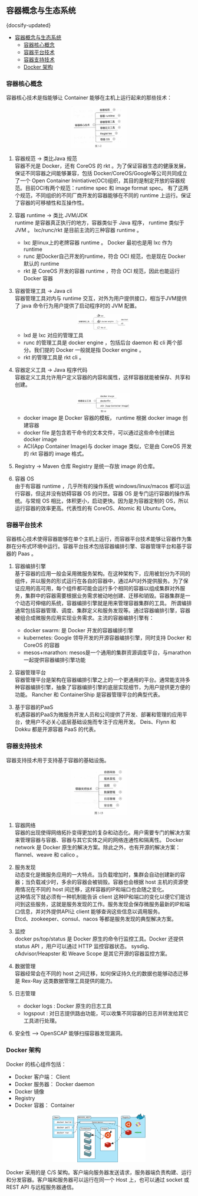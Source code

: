 ## 容器概念与生态系统
{docsify-updated}

- [容器概念与生态系统](#容器概念与生态系统)
	- [容器核心概念](#容器核心概念)
	- [容器平台技术](#容器平台技术)
	- [容器支持技术](#容器支持技术)
	- [Docker 架构](#docker-架构)


### 容器核心概念
容器核心技术是指能够让 Container 能够在主机上运行起来的那些技术：
<center><img src="pics/container-kernal.jpg" width="30%"></center>

1. 容器规范 -> 类比Java 规范  
	容器不光是 Docker，还有 CoreOS 的 rkt 。为了保证容器生态的健康发展，保证不同容器之间能够兼容，包括 Docker/CoreOS/Google等公司共同成立了一个 Open Container Inintiative(OCI)组织，其目的是制定开放的容器规范。目前OCI有两个规范：runtime spec 和 image format spec。
	有了这两个规范，不同组织的不同厂商开发的容器能够在不同的 runtime 上运行。保证了容器的可移植性和互操作性。

2. 容器 runtime -> 类比 JVM/JDK  
	runtime 是容器真正执行的地方，容器类似于 Java 程序， runtime 类似于 JVM 。 lxc/runc/rkt 是目前主流的三种容器 runtime 。  
	+ lxc 是linux上的老牌容器 runtime 。 Docker 最初也是用 lxc 作为 runtime
	+ runc 是Docker自己开发的runtime，符合 OCI 规范，也是现在 Docker 默认的 runtime
	+ rkt 是 CoreOS 开发的容器 runtime ，符合 OCI 规范，因此也能运行 Docker 容器

3. 容器管理工具 -> Java cli  
	容器管理工具对内与 runtime 交互，对外为用户提供接口，相当于JVM提供了 java 命令行为用户提供了启动程序时的 JVM 配置。
	<center><img src="pics/container-mgmt.jpg" width="30%"></center>

	+ lxd 是 lxc 对应的管理工具
	+ runc 的管理工具是 docker engine ，包括后台 daemon 和 cli 两个部分。我们提的 Docker 一般就是指 Docker engine 。
	+ rkt 的管理工具是 rkt cli 。

4. 容器定义工具 -> Java 程序代码  
	容器定义工具允许用户定义容器的内容和属性，这样容器就能被保存、共享和创建。
	<center><img src="pics/container-define.jpg" width="30%"></center>

	+ docker image 是 Docker 容器的模板， runtime 根据 docker image 创建容器
	+ docker file 是包含若干命令的文本文件，可以通过这些命令创建出 docker image
	+ ACI(App Container Image)与 docker image 类似，它是由 CoreOS 开发的 rkt 容器的 image 格式。
	
5. Registry  -> Maven 仓库
	Registry 是统一存放 image 的仓库。

6. 容器 OS  
	由于有容器 runtime ，几乎所有的操作系统 windows/linux/macos 都可以运行容器，但这并没有妨碍容器 OS 的问世。容器 OS 是专门运行容器的操作系统。与常规 OS 相比，体积更小，启动更快。因为是为容器定制的 OS，所以运行容器的效率更高。代表性的有 CoreOS、Atomic 和 Ubuntu Core。

### 容器平台技术
容器核心技术使得容器能够在单个主机上运行，而容器平台技术能够让容器作为集群在分布式环境中运行。容器平台技术包括容器编排引擎、容器管理平台和基于容器的 Paas 。

1. 容器编排引擎  
	基于容器的应用一般会采用微服务架构。在这种架构下，应用被划分为不同的组件，并以服务的形式运行在各自的容器中，通过API对外提供服务。为了保证应用的高可用，每个组件都可能会运行多个相同的容器以组成集群对外服务，集群中的容器需要根据业务需求被动地创建、迁移和销毁。容器集群是一个动态可伸缩的系统，容器编排引擎就是用来管理容器集群的工具。
	所谓编排通常包括容器管理、调度、集群定义和服务发现等。通过容器编排引擎，容器被组合成微服务应用实现业务需求。主流的容器编排引擎有：
	+ docker swarm: 是 Docker 开发的容器编排引擎
	+ kubernetes: Google 领导开发的开源容器编排引擎，同时支持 Docker 和 CoreOS 的容器
	+ mesos+marathon: mesos是一个通用的集群资源调度平台，与marathon 一起提供容器编排引擎功能

2. 容器管理平台  
	容器管理平台是架构在容器编排引擎之上的一个更通用的平台。通常能支持多种容器编排引擎，抽象了容器编排引擎的底层实现细节，为用户提供更方便的功能。
	Rancher 和 ContainerShip 是容器管理平台的典型代表。

3. 基于容器的PaaS  
   机遇容器的PaaS为微服务开发人员和公司提供了开发、部署和管理的应用平台，使用户不必关心底层基础设施而专注于应用开发。
   Deis、Flynn 和 Dokku 都是开源容器 PaaS 的代表。

### 容器支持技术
容器支持技术用于支持基于容器的基础设施。
<center><img src="pics/container-support.jpg" width="30%"></center>

1. 容器网络  
	容器的出现使得网络拓扑变得更加的复杂和动态化。用户需要专门的解决方案来管理容器与容器、容器与其它实体之间的网络连通性和隔离性。
	Docker network 是 Docker 原生的解决方案。除此之外，也有开源的解决方案：flannel、weave 和 calico 。

2. 服务发现  
	动态变化是微服务应用的一大特点。当负载增加时，集群会自动创建新的容器；当负载减少时，多余的容器会被销毁。容器也会根据 host 主机的资源使用情况在不同的 host 间迁移，这样容器的IP和端口也会随之变化。  
	这种情况下就必须有一种机制能告诉 client 这种IP和端口的变化以便它们能访问到这些服务，这就是服务发现的工作。服务发现会保存微服务最新的IP和端口信息，并对外提供API让 client 能够查询这些信息以调用服务。  
	Etcd、zookeeper、consul、nacos 等都是服务发现的典型解决方案。

3. 监控  
	docker ps/top/status 是 Docker 原生的命令行监控工具。Docker 还提供 status API ，用户可以通过 HTTP 监控容器状态。
	sysdig、cAdvisor/Heapster 和 Weave Scope 是其它开源的容器监控方案。

4. 数据管理  
	容器经常会在不同的 host 之间迁移，如何保证持久化的数据也能够动态迁移是 Rex-Ray 这类数据管理工具提供的能力。

5. 日志管理  
	+ docker logs : Docker 原生的日志工具
	+ logspout : 对日志提供路由功能，可以收集不同容器的日志并转发给其它工具进行处理。

6. 安全性 ——> OpenSCAP 能够扫描容器发现漏洞。

### Docker 架构
Docker 的核心组件包括：
+ Docker 客户端： Client
+ Docker 服务器： Docker daemon
+ Docker 镜像
+ Registry
+ Docker 容器： Container

<center><img src="pics/docker-framework.svg" width="50%"></center>

Docker 采用的是 C/S 架构。客户端向服务器发送请求，服务器端负责构建、运行和分发容器。客户端和服务器可以运行在同一个 Host 上，也可以通过 socket 或 REST API 与远程服务器通信。
